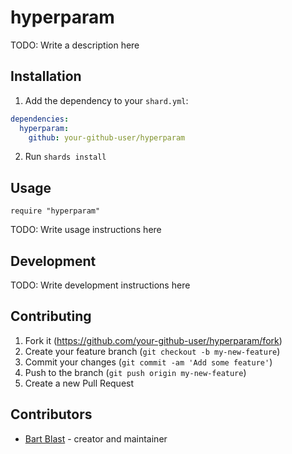 # hyperparam

TODO: Write a description here

## Installation

1. Add the dependency to your `shard.yml`:
```yaml
dependencies:
  hyperparam:
    github: your-github-user/hyperparam
```
2. Run `shards install`

## Usage

```crystal
require "hyperparam"
```

TODO: Write usage instructions here

## Development

TODO: Write development instructions here

## Contributing

1. Fork it (<https://github.com/your-github-user/hyperparam/fork>)
2. Create your feature branch (`git checkout -b my-new-feature`)
3. Commit your changes (`git commit -am 'Add some feature'`)
4. Push to the branch (`git push origin my-new-feature`)
5. Create a new Pull Request

## Contributors

- [Bart Blast](https://github.com/your-github-user) - creator and maintainer
